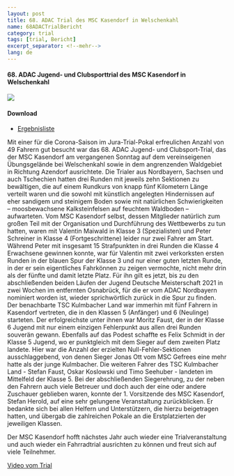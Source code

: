 ```yaml
---
layout: post
title: 68. ADAC Trial des MSC Kasendorf in Welschenkahl
name: 68ADACTrialBericht
category: trial
tags: [trial, Bericht]
excerpt_separator: <!--mehr-->
lang: de
---
```


#### 68. ADAC Jugend- und Clubsporttrial des MSC Kasendorf in Welschenkahl
![](https://lh3.googleusercontent.com/QkWlIvayhhTTw0j-Sdht3rzNJNDhx0BkOl86_3GbtyOSz5bDDaWc5fwb0KYk39X4kHPqJ1CdR0iOnfcwK7lS_hAIgACCk6f1_b-wUSvWFP4s6Bazgqv51Cfqu3x55NoYCYU4mrUxv9ru7tsiG00Evonr9riNPjUo21q1RH4asAncTvkmLmsfxfjJthr1QboEJIddPvl_n-xEsiR9ZMTGzsMZh3IC_tA6cayu4_Fhg_Lz2b4AWl7RvrlaBDT1R-yOAqVF-byGlq7FpXLHnBBuyIcYfB2V5KG9mJnAmW1myDT-IT3nWtc1oUFMmQloNAacMvMI_39mhHC6PdCA8KToXu-ufmN7mGWySQghx8ZvwY7M_LtFxeeim4XIE23-j1uDa1r4QIacyG6ZltZ6lvhnQj-fmMZ1JBAysYnFxY5bSeuKcwUA-Gloo9dBpX_6N6moykgsk4ZG71cqZw2Fwr0oHvhPA83B2t-ojuRhSzZSGlZIssuVMPvv-j442KnB3LeCuboNu1b0SpCuJkvR16qUpKuWL50Vg5vEFC388Eo9uWUXN7U9QJ_PdixGfP29DSNTQnRuRqqviKXv5OCyRHMXC1sscoBr4EeH67CYWtyAMObB2r50lX3R8Y4nrdFrSCxsYKKzU6dP92qesVvL9F-K0DWUpM9F8nRMbldgDkcAOop4SGRMNsU7eK4zRfi-8bqf6J8I7XImjZW5dFFeLH3z4aDO=w1156-h842-no?authuser=0)

#### Download

* [Ergebnisliste](https://github.com/msc-kasendorf/docker/raw/master/docs/download/20210926_Trial_Ergebnisliste.pdf)

<!--mehr-->

Mit einer für die Corona-Saison im Jura-Trial-Pokal erfreulichen Anzahl von 49 Fahrern gut besucht war das 68. ADAC Jugend- und Clubsport-Trial, 
das der MSC Kasendorf am vergangenen Sonntag auf dem vereinseigenen Übungsgelände bei Welschenkahl sowie in dem angrenzenden Waldgebiet in Richtung Azendorf ausrichtete.
Die Trialer aus Nordbayern, Sachsen und auch Tschechien hatten drei Runden mit jeweils zehn Sektionen zu bewältigen, die auf einem Rundkurs von knapp fünf Kilometern 
Länge verteilt waren und die sowohl mit künstlich angelegten Hindernissen auf eher sandigem und steinigem Boden sowie 
mit natürlichen Schwierigkeiten – moosbewachsene Kalksteinfelsen auf feuchtem Waldboden – aufwarteten.
Vom MSC Kasendorf selbst, dessen Mitglieder natürlich zum großen Teil mit der Organisation und Durchführung des Wettbewerbs zu tun hatten, 
waren mit Valentin Maiwald in Klasse 3 (Spezialisten) und Peter Schreiner in Klasse 4 (Fortgeschrittene) leider nur zwei Fahrer am Start. 
Während Peter mit insgesamt 15 Strafpunkten in drei Runden die Klasse 4 Erwachsene gewinnen konnte, war für Valentin mit zwei verkorksten ersten Runden 
in der blauen Spur der Klasse 3 und nur einer guten letzten Runde, in der er sein eigentliches Fahrkönnen zu zeigen vermochte, nicht mehr drin als der fünfte 
und damit letzte Platz. Für ihn gilt es jetzt, bis zu den abschließenden beiden Läufen der Jugend Deutsche Meisterschaft 2021 in zwei Wochen im entfernten Osnabrück, 
für die er vom ADAC Nordbayern nominiert worden ist, wieder sprichwörtlich zurück in die Spur zu finden.
Der benachbarte TSC Kulmbacher Land war immerhin mit fünf Fahrern in Kasendorf vertreten, die in den Klassen 5 (Anfänger) und 6 (Neulinge) starteten. 
Der erfolgreichste unter ihnen war Moritz Faust, der in der Klasse 6 Jugend mit nur einem einzigen Fehlerpunkt aus allen drei Runden souverän gewann. 
Ebenfalls auf das Podest schaffte es Felix Schmidt in der Klasse 5 Jugend, wo er punktgleich mit dem Sieger auf dem zweiten Platz landete. 
Hier war die Anzahl der erzielten Null-Fehler-Sektionen ausschlaggebend, von denen Sieger Jonas Ott vom MSC Gefrees eine mehr hatte als der junge Kulmbacher. 
Die weiteren Fahrer des TSC Kulmbacher Land - Stefan Faust, Oskar Koslowski und Timo Seehuber - landeten im Mittelfeld der Klasse 5.
Bei der abschließenden Siegerehrung, zu der neben den Fahrern auch viele Betreuer und doch auch der eine oder andere Zuschauer geblieben waren, 
konnte der 1. Vorsitzende des MSC Kasendorf, Stefan Herold, auf eine sehr gelungene Veranstaltung zurückblicken. 
Er bedankte sich bei allen Helfern und Unterstützern, die hierzu beigetragen hatten, und übergab die zahlreichen Pokale an die Erstplatzierten der jeweiligen Klassen.

Der MSC Kasendorf hofft nächstes Jahr auch wieder eine Trialveranstaltung und auch wieder ein Fahrradtrial ausrichten zu können und freut sich auf viele Teilnehmer.

[Video vom Trial](https://youtu.be/m2leEgdURa0)
